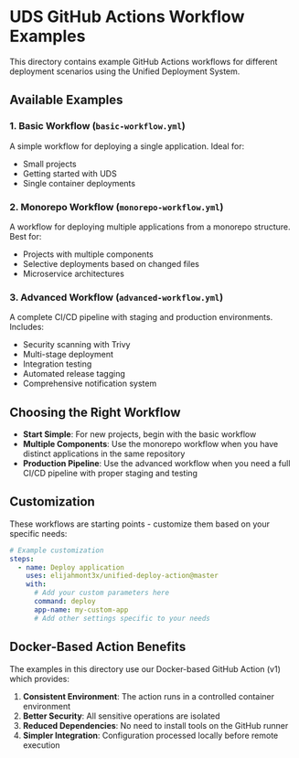 # UDS GitHub Actions Workflow Examples

This directory contains example GitHub Actions workflows for different deployment scenarios using the Unified Deployment System.

## Available Examples

### 1. Basic Workflow (`basic-workflow.yml`)
A simple workflow for deploying a single application. Ideal for:
- Small projects
- Getting started with UDS
- Single container deployments

### 2. Monorepo Workflow (`monorepo-workflow.yml`) 
A workflow for deploying multiple applications from a monorepo structure. Best for:
- Projects with multiple components
- Selective deployments based on changed files
- Microservice architectures

### 3. Advanced Workflow (`advanced-workflow.yml`)
A complete CI/CD pipeline with staging and production environments. Includes:
- Security scanning with Trivy
- Multi-stage deployment
- Integration testing
- Automated release tagging
- Comprehensive notification system

## Choosing the Right Workflow

- **Start Simple**: For new projects, begin with the basic workflow
- **Multiple Components**: Use the monorepo workflow when you have distinct applications in the same repository
- **Production Pipeline**: Use the advanced workflow when you need a full CI/CD pipeline with proper staging and testing

## Customization

These workflows are starting points - customize them based on your specific needs:

```yaml
# Example customization
steps:
  - name: Deploy application
    uses: elijahmont3x/unified-deploy-action@master
    with:
      # Add your custom parameters here
      command: deploy
      app-name: my-custom-app
      # Add other settings specific to your needs
```

## Docker-Based Action Benefits

The examples in this directory use our Docker-based GitHub Action (v1) which provides:

1. **Consistent Environment**: The action runs in a controlled container environment
2. **Better Security**: All sensitive operations are isolated
3. **Reduced Dependencies**: No need to install tools on the GitHub runner
4. **Simpler Integration**: Configuration processed locally before remote execution
